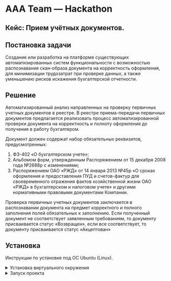 # AAA Team — Hackathon

## Кейс: Прием учётных документов.

## Постановка задачи

Создание или разработка на платформе
существующих автоматизированных систем
функциональности с возможностью
распознавания скан-образа документа на
корректность оформления, для минимизации
трудозатрат при проверке данных, а также
уменьшению рисков искажения бухгалтерской
отчетности.

## Решение

Автоматизированный анализ направленных на проверку первичных учетных документов в реестре.
В реестре приема-передачи первичных документов предлагается реализовать процесс
автоматизированной проверки документа на корректность и полноту оформления до получения в
работу бухгалтером. 

Документ должен содержат набор обязательных реквизитов, предусмотренных:
1. ФЗ-402 «О бухгалтерском учете»;
2. Альбомом форм, утвержденным Распоряжением от 15 декабря 2008 года №2688р с
изменениями;
3. Распоряжением ОАО «РЖД» от 14 января 2013 №45р «О сроках оформления и
предоставления ПУД и счетов-фактур для своевременного отражения фактов хозяйственной жизни
ОАО «РЖД» в бухгалтерском и налоговом учете» и другими нормативными правовыми документами
Компании.

Проверка первичных учетных документов заключается в распознавании документа на предмет
корректного и полного заполнения полей обязательных к заполнению. Если полученный документ не
соответствует заявленным требованиям, то документу присваивается статус «Возвращен», если все
соответствует, то документу присваивается статус «Акцептован»

## Установка 

Инструкции по установке под ОС Ubuntu (Linux).

<details>
  <summary>Установка виртуального окружения</summary>

    poetry shell 
    poetry install

</details>

<details>
  <summary>Запуск проекта</summary>

    poetry run python main

</details>